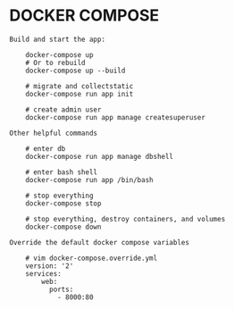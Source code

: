 
# DOCKER COMPOSE

    Build and start the app:

        docker-compose up
        # Or to rebuild
        docker-compose up --build

        # migrate and collectstatic
        docker-compose run app init

        # create admin user
        docker-compose run app manage createsuperuser

    Other helpful commands

        # enter db
        docker-compose run app manage dbshell

        # enter bash shell
        docker-compose run app /bin/bash

        # stop everything
        docker-compose stop

        # stop everything, destroy containers, and volumes
        docker-compose down

    Override the default docker compose variables

        # vim docker-compose.override.yml
        version: '2'
        services:
            web:
              ports:
                - 8000:80
